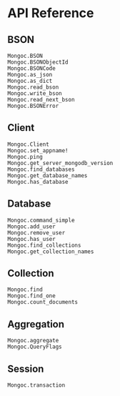 
# API Reference

## BSON

```@docs
Mongoc.BSON
Mongoc.BSONObjectId
Mongoc.BSONCode
Mongoc.as_json
Mongoc.as_dict
Mongoc.read_bson
Mongoc.write_bson
Mongoc.read_next_bson
Mongoc.BSONError
```

## Client

```@docs
Mongoc.Client
Mongoc.set_appname!
Mongoc.ping
Mongoc.get_server_mongodb_version
Mongoc.find_databases
Mongoc.get_database_names
Mongoc.has_database
```

## Database

```@docs
Mongoc.command_simple
Mongoc.add_user
Mongoc.remove_user
Mongoc.has_user
Mongoc.find_collections
Mongoc.get_collection_names
```

## Collection

```@docs
Mongoc.find
Mongoc.find_one
Mongoc.count_documents
```

## Aggregation

```@docs
Mongoc.aggregate
Mongoc.QueryFlags
```

## Session

```@docs
Mongoc.transaction
```
